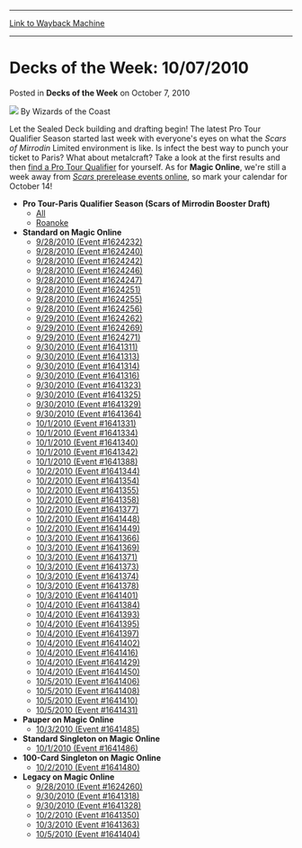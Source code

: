 
---
[Link to Wayback Machine](https://web.archive.org/web/20220121124841/https://magic.wizards.com/en/articles/archive/decks-week-10072010-2010-10-07)

[_metadata_:author]:- "Wizards of the Coast"
[_metadata_:description]:- "Let the Sealed Deck building and drafting begin! The latest Pro Tour Qualifier Season started last week with everyone's eyes on what the Scars of Mirrodin Limited environment is like. Is infect the best way to punch your ticket to Paris? What about metalcraft? Take a look at the first results and then find a Pro Tour Qualifier for yourself. As for Magic Online, we're still a"
[_metadata_:generator]:- "Drupal 7 (http://drupal.org)"
[_metadata_:node]:- "601441"
[_metadata_:publish_date]:- "2010-10-07"
[_metadata_:source]:- "div-main-content"
[_metadata_:title]:- "Decks of the Week: 10/07/2010"
[_metadata_:wayback_capture_timestamp]:- "2022-01-21 12:48:41"
[_metadata_:wayback_raw_url]:- "https://web.archive.org/web/20220121124841id_/https://magic.wizards.com/en/articles/archive/decks-week-10072010-2010-10-07"
[_metadata_:wayback_url]:- "https://magic.wizards.com/en/articles/archive/decks-week-10072010-2010-10-07"
---


Decks of the Week: 10/07/2010
=============================



 Posted in **Decks of the Week**
 on October 7, 2010 






![](https://media.magic.wizards.com/styles/auth_small/public/images/person/wizards_author.jpg)
By Wizards of the Coast












Let the Sealed Deck building and drafting begin! The latest Pro Tour Qualifier Season started last week with everyone's eyes on what the *Scars of Mirrodin* Limited environment is like. Is infect the best way to punch your ticket to Paris? What about metalcraft? Take a look at the first results and then [find a Pro Tour Qualifier](http://archive.wizards.com/Magic/TCG/Events.aspx?x=mtgcom/protour/paris11-qualifiers) for yourself. As for **Magic Online**, we're still a week away from [*Scars* prerelease events online](http://archive.wizards.com/Magic/Magazine/Article.aspx?x=mtg/daily/other/09292010e), so mark your calendar for October 14!


* **Pro Tour-Paris Qualifier Season (Scars of Mirrodin Booster Draft)**
	+ [All](/en/events/coverage/pro-tour%E2%80%93paris-qualifier-season-top-8-booster-draft-deck-lists)
	+ [Roanoke](/en/articles/archive/event-coverage/pro-tour%E2%80%93paris-qualifier-season-top-8-booster-draft-deck-lists-2010)
* **Standard on Magic Online**
	+ [9/28/2010 (Event #1624232)](http://archive.wizards.com/Magic/Digital/MagicOnlineTourn.aspx?x=mtg/digital/magiconline/tourn/1624232)
	+ [9/28/2010 (Event #1624240)](http://archive.wizards.com/Magic/Digital/MagicOnlineTourn.aspx?x=mtg/digital/magiconline/tourn/1624240)
	+ [9/28/2010 (Event #1624242)](http://archive.wizards.com/Magic/Digital/MagicOnlineTourn.aspx?x=mtg/digital/magiconline/tourn/1624242)
	+ [9/28/2010 (Event #1624246)](http://archive.wizards.com/Magic/Digital/MagicOnlineTourn.aspx?x=mtg/digital/magiconline/tourn/1624246)
	+ [9/28/2010 (Event #1624247)](http://archive.wizards.com/Magic/Digital/MagicOnlineTourn.aspx?x=mtg/digital/magiconline/tourn/1624247)
	+ [9/28/2010 (Event #1624251)](http://archive.wizards.com/Magic/Digital/MagicOnlineTourn.aspx?x=mtg/digital/magiconline/tourn/1624251)
	+ [9/28/2010 (Event #1624255)](http://archive.wizards.com/Magic/Digital/MagicOnlineTourn.aspx?x=mtg/digital/magiconline/tourn/1624255)
	+ [9/28/2010 (Event #1624256)](http://archive.wizards.com/Magic/Digital/MagicOnlineTourn.aspx?x=mtg/digital/magiconline/tourn/1624256)
	+ [9/29/2010 (Event #1624262)](http://archive.wizards.com/Magic/Digital/MagicOnlineTourn.aspx?x=mtg/digital/magiconline/tourn/1624262)
	+ [9/29/2010 (Event #1624269)](http://archive.wizards.com/Magic/Digital/MagicOnlineTourn.aspx?x=mtg/digital/magiconline/tourn/1624269)
	+ [9/29/2010 (Event #1624271)](http://archive.wizards.com/Magic/Digital/MagicOnlineTourn.aspx?x=mtg/digital/magiconline/tourn/1624271)
	+ [9/30/2010 (Event #1641311)](http://archive.wizards.com/Magic/Digital/MagicOnlineTourn.aspx?x=mtg/digital/magiconline/tourn/1641311)
	+ [9/30/2010 (Event #1641313)](http://archive.wizards.com/Magic/Digital/MagicOnlineTourn.aspx?x=mtg/digital/magiconline/tourn/1641313)
	+ [9/30/2010 (Event #1641314)](http://archive.wizards.com/Magic/Digital/MagicOnlineTourn.aspx?x=mtg/digital/magiconline/tourn/1641314)
	+ [9/30/2010 (Event #1641316)](http://archive.wizards.com/Magic/Digital/MagicOnlineTourn.aspx?x=mtg/digital/magiconline/tourn/1641316)
	+ [9/30/2010 (Event #1641323)](http://archive.wizards.com/Magic/Digital/MagicOnlineTourn.aspx?x=mtg/digital/magiconline/tourn/1641323)
	+ [9/30/2010 (Event #1641325)](http://archive.wizards.com/Magic/Digital/MagicOnlineTourn.aspx?x=mtg/digital/magiconline/tourn/1641325)
	+ [9/30/2010 (Event #1641329)](http://archive.wizards.com/Magic/Digital/MagicOnlineTourn.aspx?x=mtg/digital/magiconline/tourn/1641329)
	+ [9/30/2010 (Event #1641364)](http://archive.wizards.com/Magic/Digital/MagicOnlineTourn.aspx?x=mtg/digital/magiconline/tourn/1641364)
	+ [10/1/2010 (Event #1641331)](http://archive.wizards.com/Magic/Digital/MagicOnlineTourn.aspx?x=mtg/digital/magiconline/tourn/1641331)
	+ [10/1/2010 (Event #1641334)](http://archive.wizards.com/Magic/Digital/MagicOnlineTourn.aspx?x=mtg/digital/magiconline/tourn/1641334)
	+ [10/1/2010 (Event #1641340)](http://archive.wizards.com/Magic/Digital/MagicOnlineTourn.aspx?x=mtg/digital/magiconline/tourn/1641340)
	+ [10/1/2010 (Event #1641342)](http://archive.wizards.com/Magic/Digital/MagicOnlineTourn.aspx?x=mtg/digital/magiconline/tourn/1641342)
	+ [10/1/2010 (Event #1641388)](http://archive.wizards.com/Magic/Digital/MagicOnlineTourn.aspx?x=mtg/digital/magiconline/tourn/1641388)
	+ [10/2/2010 (Event #1641344)](http://archive.wizards.com/Magic/Digital/MagicOnlineTourn.aspx?x=mtg/digital/magiconline/tourn/1641344)
	+ [10/2/2010 (Event #1641354)](http://archive.wizards.com/Magic/Digital/MagicOnlineTourn.aspx?x=mtg/digital/magiconline/tourn/1641354)
	+ [10/2/2010 (Event #1641355)](http://archive.wizards.com/Magic/Digital/MagicOnlineTourn.aspx?x=mtg/digital/magiconline/tourn/1641355)
	+ [10/2/2010 (Event #1641358)](http://archive.wizards.com/Magic/Digital/MagicOnlineTourn.aspx?x=mtg/digital/magiconline/tourn/1641358)
	+ [10/2/2010 (Event #1641377)](http://archive.wizards.com/Magic/Digital/MagicOnlineTourn.aspx?x=mtg/digital/magiconline/tourn/1641377)
	+ [10/2/2010 (Event #1641448)](http://archive.wizards.com/Magic/Digital/MagicOnlineTourn.aspx?x=mtg/digital/magiconline/tourn/1641448)
	+ [10/2/2010 (Event #1641449)](http://archive.wizards.com/Magic/Digital/MagicOnlineTourn.aspx?x=mtg/digital/magiconline/tourn/1641449)
	+ [10/3/2010 (Event #1641366)](http://archive.wizards.com/Magic/Digital/MagicOnlineTourn.aspx?x=mtg/digital/magiconline/tourn/1641366)
	+ [10/3/2010 (Event #1641369)](http://archive.wizards.com/Magic/Digital/MagicOnlineTourn.aspx?x=mtg/digital/magiconline/tourn/1641369)
	+ [10/3/2010 (Event #1641371)](http://archive.wizards.com/Magic/Digital/MagicOnlineTourn.aspx?x=mtg/digital/magiconline/tourn/1641371)
	+ [10/3/2010 (Event #1641373)](http://archive.wizards.com/Magic/Digital/MagicOnlineTourn.aspx?x=mtg/digital/magiconline/tourn/1641373)
	+ [10/3/2010 (Event #1641374)](http://archive.wizards.com/Magic/Digital/MagicOnlineTourn.aspx?x=mtg/digital/magiconline/tourn/1641374)
	+ [10/3/2010 (Event #1641378)](http://archive.wizards.com/Magic/Digital/MagicOnlineTourn.aspx?x=mtg/digital/magiconline/tourn/1641378)
	+ [10/3/2010 (Event #1641401)](http://archive.wizards.com/Magic/Digital/MagicOnlineTourn.aspx?x=mtg/digital/magiconline/tourn/1641401)
	+ [10/4/2010 (Event #1641384)](http://archive.wizards.com/Magic/Digital/MagicOnlineTourn.aspx?x=mtg/digital/magiconline/tourn/1641384)
	+ [10/4/2010 (Event #1641393)](http://archive.wizards.com/Magic/Digital/MagicOnlineTourn.aspx?x=mtg/digital/magiconline/tourn/1641393)
	+ [10/4/2010 (Event #1641395)](http://archive.wizards.com/Magic/Digital/MagicOnlineTourn.aspx?x=mtg/digital/magiconline/tourn/1641395)
	+ [10/4/2010 (Event #1641397)](http://archive.wizards.com/Magic/Digital/MagicOnlineTourn.aspx?x=mtg/digital/magiconline/tourn/1641397)
	+ [10/4/2010 (Event #1641402)](http://archive.wizards.com/Magic/Digital/MagicOnlineTourn.aspx?x=mtg/digital/magiconline/tourn/1641402)
	+ [10/4/2010 (Event #1641416)](http://archive.wizards.com/Magic/Digital/MagicOnlineTourn.aspx?x=mtg/digital/magiconline/tourn/1641416)
	+ [10/4/2010 (Event #1641429)](http://archive.wizards.com/Magic/Digital/MagicOnlineTourn.aspx?x=mtg/digital/magiconline/tourn/1641429)
	+ [10/4/2010 (Event #1641450)](http://archive.wizards.com/Magic/Digital/MagicOnlineTourn.aspx?x=mtg/digital/magiconline/tourn/1641450)
	+ [10/5/2010 (Event #1641406)](http://archive.wizards.com/Magic/Digital/MagicOnlineTourn.aspx?x=mtg/digital/magiconline/tourn/1641406)
	+ [10/5/2010 (Event #1641408)](http://archive.wizards.com/Magic/Digital/MagicOnlineTourn.aspx?x=mtg/digital/magiconline/tourn/1641408)
	+ [10/5/2010 (Event #1641410)](http://archive.wizards.com/Magic/Digital/MagicOnlineTourn.aspx?x=mtg/digital/magiconline/tourn/1641410)
	+ [10/5/2010 (Event #1641431)](http://archive.wizards.com/Magic/Digital/MagicOnlineTourn.aspx?x=mtg/digital/magiconline/tourn/1641431)
* **Pauper on Magic Online**
	+ [10/3/2010 (Event #1641485)](http://archive.wizards.com/Magic/Digital/MagicOnlineTourn.aspx?x=mtg/digital/magiconline/tourn/1641485)
* **Standard Singleton on Magic Online**
	+ [10/1/2010 (Event #1641486)](http://archive.wizards.com/Magic/Digital/MagicOnlineTourn.aspx?x=mtg/digital/magiconline/tourn/1641486)
* **100-Card Singleton on Magic Online**
	+ [10/2/2010 (Event #1641480)](http://archive.wizards.com/Magic/Digital/MagicOnlineTourn.aspx?x=mtg/digital/magiconline/tourn/1641480)
* **Legacy on Magic Online**
	+ [9/28/2010 (Event #1624260)](http://archive.wizards.com/Magic/Digital/MagicOnlineTourn.aspx?x=mtg/digital/magiconline/tourn/1624260)
	+ [9/30/2010 (Event #1641318)](http://archive.wizards.com/Magic/Digital/MagicOnlineTourn.aspx?x=mtg/digital/magiconline/tourn/1641318)
	+ [9/30/2010 (Event #1641328)](http://archive.wizards.com/Magic/Digital/MagicOnlineTourn.aspx?x=mtg/digital/magiconline/tourn/1641328)
	+ [10/2/2010 (Event #1641350)](http://archive.wizards.com/Magic/Digital/MagicOnlineTourn.aspx?x=mtg/digital/magiconline/tourn/1641350)
	+ [10/3/2010 (Event #1641363)](http://archive.wizards.com/Magic/Digital/MagicOnlineTourn.aspx?x=mtg/digital/magiconline/tourn/1641363)
	+ [10/5/2010 (Event #1641404)](http://archive.wizards.com/Magic/Digital/MagicOnlineTourn.aspx?x=mtg/digital/magiconline/tourn/1641404)






